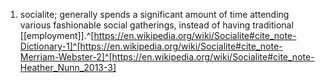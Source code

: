 1. socialite; generally spends a significant amount of time attending various fashionable social gatherings, instead of having traditional [[employment]].^[https://en.wikipedia.org/wiki/Socialite#cite_note-Dictionary-1]^[https://en.wikipedia.org/wiki/Socialite#cite_note-Merriam-Webster-2]^[https://en.wikipedia.org/wiki/Socialite#cite_note-Heather_Nunn_2013-3]